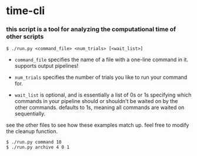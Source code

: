 # time-cli

### this script is a tool for analyzing the computational time of other scripts

```
$ ./run.py <command_file> <num_trials> [<wait_list>]
```

- ```command_file``` specifies the name of a file with a one-line command in it. supports output pipelines!

- ```num_trials``` specifies the number of trials you like to run your command for.

- ```wait_list``` is optional, and is essentially a list of 0s or 1s specifying which commands in your pipeline should or shouldn't be waited on by the other commands. defaults to 1s, meaning all commands are waited on sequentially.

see the other files to see how these examples match up. feel free to modify the cleanup function.

```
$ ./run.py command 10
$ ./run.py archive 4 0 1
```
